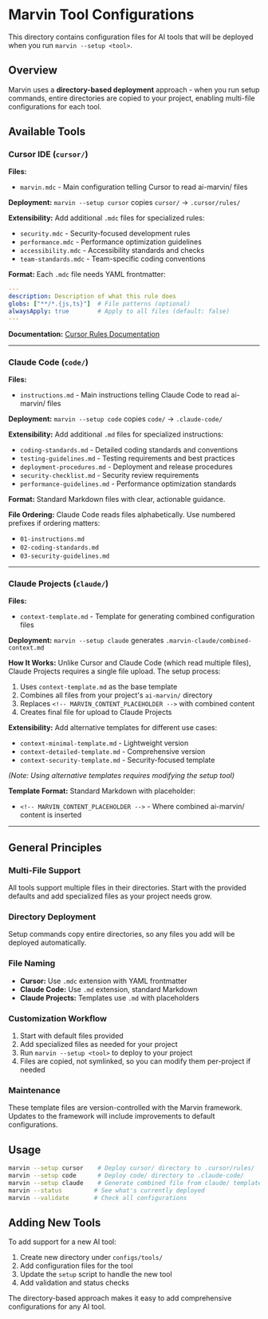 # Marvin Tool Configurations

This directory contains configuration files for AI tools that will be deployed when you run `marvin --setup <tool>`.

## Overview

Marvin uses a **directory-based deployment** approach - when you run setup commands, entire directories are copied to your project, enabling multi-file configurations for each tool.

## Available Tools

### Cursor IDE (`cursor/`)

**Files:**
- `marvin.mdc` - Main configuration telling Cursor to read ai-marvin/ files

**Deployment:** `marvin --setup cursor` copies `cursor/` → `.cursor/rules/`

**Extensibility:** Add additional `.mdc` files for specialized rules:
- `security.mdc` - Security-focused development rules
- `performance.mdc` - Performance optimization guidelines  
- `accessibility.mdc` - Accessibility standards and checks
- `team-standards.mdc` - Team-specific coding conventions

**Format:** Each `.mdc` file needs YAML frontmatter:
```yaml
---
description: Description of what this rule does
globs: ["**/*.{js,ts}"]  # File patterns (optional)
alwaysApply: true        # Apply to all files (default: false)
---
```

**Documentation:** [Cursor Rules Documentation](https://docs.cursor.com/features/rules-for-ai)

---

### Claude Code (`code/`)

**Files:**
- `instructions.md` - Main instructions telling Claude Code to read ai-marvin/ files

**Deployment:** `marvin --setup code` copies `code/` → `.claude-code/`

**Extensibility:** Add additional `.md` files for specialized instructions:
- `coding-standards.md` - Detailed coding standards and conventions
- `testing-guidelines.md` - Testing requirements and best practices
- `deployment-procedures.md` - Deployment and release procedures
- `security-checklist.md` - Security review requirements
- `performance-guidelines.md` - Performance optimization standards

**Format:** Standard Markdown files with clear, actionable guidance.

**File Ordering:** Claude Code reads files alphabetically. Use numbered prefixes if ordering matters:
- `01-instructions.md`
- `02-coding-standards.md`
- `03-security-guidelines.md`

---

### Claude Projects (`claude/`)

**Files:**
- `context-template.md` - Template for generating combined configuration files

**Deployment:** `marvin --setup claude` generates `.marvin-claude/combined-context.md`

**How It Works:**
Unlike Cursor and Claude Code (which read multiple files), Claude Projects requires a single file upload. The setup process:
1. Uses `context-template.md` as the base template
2. Combines all files from your project's `ai-marvin/` directory  
3. Replaces `<!-- MARVIN_CONTENT_PLACEHOLDER -->` with combined content
4. Creates final file for upload to Claude Projects

**Extensibility:** Add alternative templates for different use cases:
- `context-minimal-template.md` - Lightweight version
- `context-detailed-template.md` - Comprehensive version  
- `context-security-template.md` - Security-focused template

*(Note: Using alternative templates requires modifying the setup tool)*

**Template Format:** Standard Markdown with placeholder:
- `<!-- MARVIN_CONTENT_PLACEHOLDER -->` - Where combined ai-marvin/ content is inserted

---

## General Principles

### Multi-File Support
All tools support multiple files in their directories. Start with the provided defaults and add specialized files as your project needs grow.

### Directory Deployment  
Setup commands copy entire directories, so any files you add will be deployed automatically.

### File Naming
- **Cursor:** Use `.mdc` extension with YAML frontmatter
- **Claude Code:** Use `.md` extension, standard Markdown
- **Claude Projects:** Templates use `.md` with placeholders

### Customization Workflow
1. Start with default files provided
2. Add specialized files as needed for your project
3. Run `marvin --setup <tool>` to deploy to your project
4. Files are copied, not symlinked, so you can modify them per-project if needed

### Maintenance
These template files are version-controlled with the Marvin framework. Updates to the framework will include improvements to default configurations.

## Usage

```bash
marvin --setup cursor    # Deploy cursor/ directory to .cursor/rules/
marvin --setup code      # Deploy code/ directory to .claude-code/  
marvin --setup claude    # Generate combined file from claude/ template
marvin --status         # See what's currently deployed
marvin --validate       # Check all configurations
```

## Adding New Tools

To add support for a new AI tool:
1. Create new directory under `configs/tools/`
2. Add configuration files for the tool
3. Update the `setup` script to handle the new tool
4. Add validation and status checks

The directory-based approach makes it easy to add comprehensive configurations for any AI tool.
